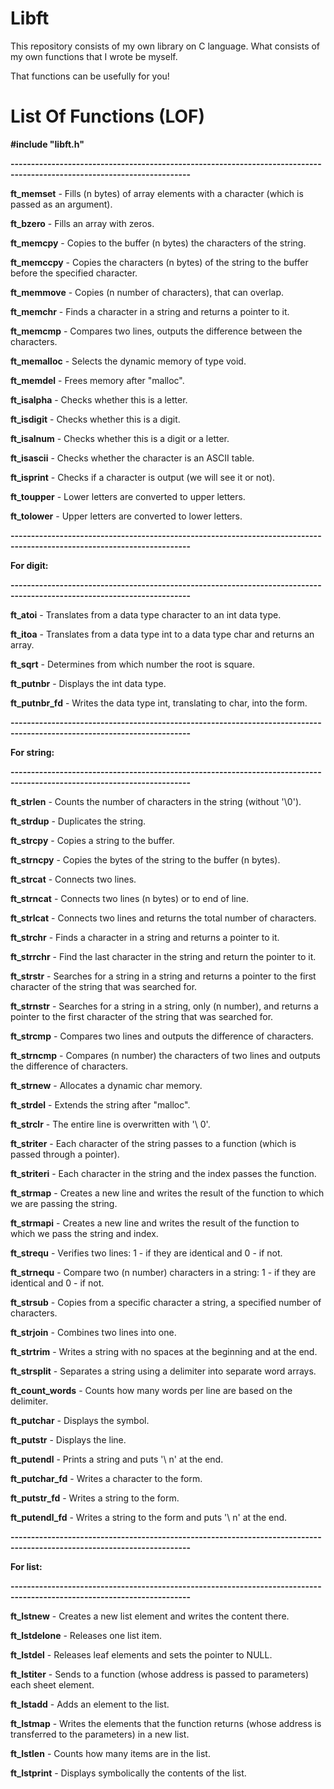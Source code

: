 # Libft

This repository consists of my own library on C language. What consists of my own functions that I wrote be myself. 

That functions can be usefully for you!

# List Of Functions (LOF)


__#include "libft.h"__

__------------------------------------------------------------------------------------------------------------------------__

__ft_memset__ - Fills (n bytes) of array elements with a character (which is passed as an argument).

__ft_bzero__ - Fills an array with zeros.

__ft_memcpy__ - Copies to the buffer (n bytes) the characters of the string.

__ft_memccpy__ - Copies the characters (n bytes) of the string to the buffer before the specified character.

__ft_memmove__ - Copies (n number of characters), that can overlap.

__ft_memchr__ - Finds a character in a string and returns a pointer to it.

__ft_memcmp__ - Compares two lines, outputs the difference between the characters.

__ft_memalloc__ - Selects the dynamic memory of type void.

__ft_memdel__ - Frees memory after "malloc".

__ft_isalpha__ - Checks whether this is a letter.

__ft_isdigit__ - Checks whether this is a digit.

__ft_isalnum__ - Checks whether this is a digit or a letter.

__ft_isascii__ - Checks whether the character is an ASCII table.

__ft_isprint__ - Checks if a character is output (we will see it or not).

__ft_toupper__ - Lower letters are converted to upper letters.

__ft_tolower__ - Upper letters are converted to lower letters.

__------------------------------------------------------------------------------------------------------------------------__

__For digit:__

__------------------------------------------------------------------------------------------------------------------------__

__ft_atoi__ - Translates from a data type character to an int data type.

__ft_itoa__ - Translates from a data type int to a data type char and returns an array.

__ft_sqrt__ - Determines from which number the root is square.

__ft_putnbr__ - Displays the int data type.

__ft_putnbr_fd__ - Writes the data type int, translating to char, into the form.

__------------------------------------------------------------------------------------------------------------------------__

__For string:__

__------------------------------------------------------------------------------------------------------------------------__

__ft_strlen__ - Counts the number of characters in the string (without '\0').

__ft_strdup__ - Duplicates the string.

__ft_strcpy__ - Copies a string to the buffer.

__ft_strncpy__ - Copies the bytes of the string to the buffer (n bytes).

__ft_strcat__ - Connects two lines.

__ft_strncat__ - Connects two lines (n bytes) or to end of line.

__ft_strlcat__ - Connects two lines and returns the total number of characters.

__ft_strchr__ - Finds a character in a string and returns a pointer to it.

__ft_strrchr__ - Find the last character in the string and return the pointer to it.

__ft_strstr__ - Searches for a string in a string and returns a pointer to the first character of the string that was searched for.

__ft_strnstr__ - Searches for a string in a string, only (n number), and returns a pointer to the first character of the string that was searched for.

__ft_strcmp__ - Compares two lines and outputs the difference of characters.

__ft_strncmp__ - Compares (n number) the characters of two lines and outputs the difference of characters.

__ft_strnew__ - Allocates a dynamic char memory.

__ft_strdel__ - Extends the string after "malloc".

__ft_strclr__ - The entire line is overwritten with '\ 0'.

__ft_striter__ - Each character of the string passes to a function (which is passed through a pointer).

__ft_striteri__ - Each character in the string and the index passes the function.

__ft_strmap__ - Creates a new line and writes the result of the function to which we are passing the string.

__ft_strmapi__ - Creates a new line and writes the result of the function to which we pass the string and index.

__ft_strequ__ - Verifies two lines: 1 - if they are identical and 0 - if not.

__ft_strnequ__ - Compare two (n number) characters in a string: 1 - if they are identical and 0 - if not.

__ft_strsub__ - Copies from a specific character a string, a specified number of characters.

__ft_strjoin__ - Combines two lines into one.

__ft_strtrim__ - Writes a string with no spaces at the beginning and at the end.

__ft_strsplit__ - Separates a string using a delimiter into separate word arrays.

__ft_count_words__ - Counts how many words per line are based on the delimiter.

__ft_putchar__ - Displays the symbol.

__ft_putstr__ - Displays the line.

__ft_putendl__ - Prints a string and puts '\ n' at the end.

__ft_putchar_fd__ - Writes a character to the form.

__ft_putstr_fd__ - Writes a string to the form.

__ft_putendl_fd__ - Writes a string to the form and puts '\ n' at the end.

__------------------------------------------------------------------------------------------------------------------------__

__For list:__

__------------------------------------------------------------------------------------------------------------------------__

__ft_lstnew__ - Creates a new list element and writes the content there.

__ft_lstdelone__ - Releases one list item.

__ft_lstdel__ - Releases leaf elements and sets the pointer to NULL.

__ft_lstiter__ - Sends to a function (whose address is passed to parameters) each sheet element.

__ft_lstadd__ - Adds an element to the list.

__ft_lstmap__ - Writes the elements that the function returns (whose address is transferred to the parameters) in a new list.

__ft_lstlen__ - Counts how many items are in the list.

__ft_lstprint__ - Displays symbolically the contents of the list.
